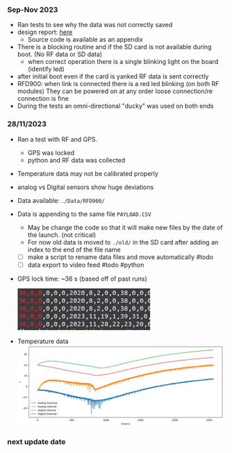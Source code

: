 
### Sep-Nov 2023

- Ran tests to see why the data was not correctly saved
- design report: [here](https://drive.google.com/file/d/1HJm21-mG5jri2jbTdC5BQTLqtb0IvBZx/view)
	- Source code is available as an appendix
- There is a blocking routine and if the SD card is not available during boot. (No RF data or SD data)
	- when correct operation there is a single blinking light on the board (identify led)
- after initial boot even if the card is yanked RF data is sent correctly
- RFD900: when link is connected there is a red led blinking (on both RF modules) They can be powered on at any order loose connection/re connection is fine 
- During the tests an omni-directional "ducky" was used on both ends

### 28/11/2023 

- Ran a test with RF and GPS.
	- GPS was locked
	- python and RF data was collected
- Temperature data may not be calibrated properly 
-  analog vs Digital sensors show huge deviations 
- Data available: `./Data/RFD900/`
-  Data is appending to the same file `PAYLOAD.CSV`
	- May be change the code so that it will make new files by the date of the launch.  (not critical)
	- For now old data is moved to `./old/` in the SD card after adding an index to the end of the file name
	- [ ] make a script to rename data files and move automatically #todo 
	- [ ] data export to video feed #todo #python
- GPS lock time: ~36 s (based off of past runs)
	
	![Pasted image 20231128205331](../Data/images/Pasted%20image%2020231128205331.png)
	
- Temperature data
	![Pasted image 20231128210817](../Data/images/Pasted%20image%2020231128210817.png)

### next update date
